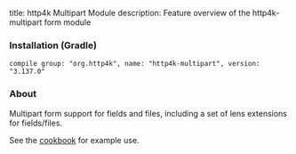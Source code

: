 title: http4k Multipart Module
description: Feature overview of the http4k-multipart form module

### Installation (Gradle)
```compile group: "org.http4k", name: "http4k-multipart", version: "3.137.0"```

### About

Multipart form support for fields and files, including a set of lens extensions for fields/files.

See the [cookbook](/cookbook/multipart_forms/) for example use.
